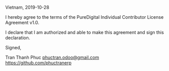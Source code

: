 Vietnam, 2019-10-28

I hereby agree to the terms of the PureDigital Individual Contributor License
Agreement v1.0.

I declare that I am authorized and able to make this agreement and sign this
declaration.

Signed,

Tran Thanh Phuc phuctran.odoo@gmail.com https://github.com/phuctranerp
